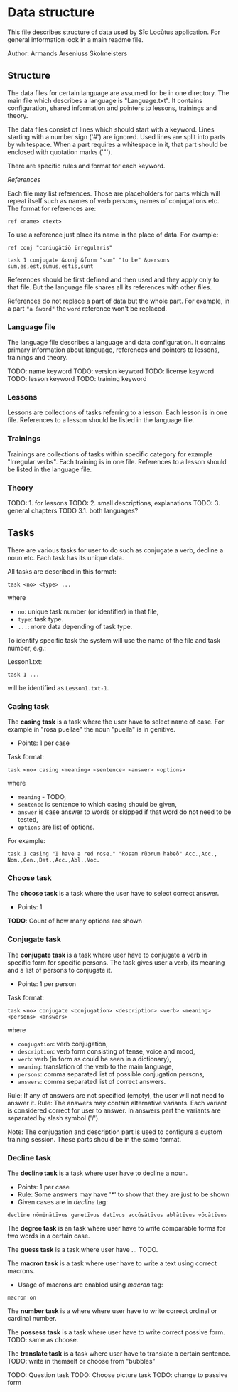 # Data structure

This file describes structure of data used by Sīc Locūtus application. For general information look
in a main readme file.

Author: Armands Arseniuss Skolmeisters

## Structure

The data files for certain language are assumed for be in one directory. The main file which
describes a language is "Language.txt". It contains configuration, shared information and pointers
to lessons, trainings and theory.

The data files consist of lines which should start with a keyword. Lines starting with a number
sign ('#') are ignored. Used lines are split into parts by whitespace. When a part requires a
whitespace in it, that part should be enclosed with quotation marks ('"').

There are specific rules and format for each keyword.

*References*

Each file may list references. Those are placeholders for parts which will repeat itself
such as names of verb persons, names of conjugations etc. The format for references are:

```
ref <name> <text>
```

To use a reference just place its name in the place of data. For example:

```
ref conj "coniugātiō īrregularis"

task 1 conjugate &conj &form "sum" "to be" &persons sum,es,est,sumus,estis,sunt
```

References should be first defined and then used and they apply only to that file. But the language
file shares all its references with other files.

References do not replace a part of data but the whole part. For example, in a part `"a &word"` the
`word` reference won't be replaced.

### Language file

The language file describes a language and data configuration. It contains primary information about
language, references and pointers to lessons, trainings and theory.



TODO: name keyword
TODO: version keyword
TODO: license keyword
TODO: lesson keyword
TODO: training keyword

### Lessons

Lessons are collections of tasks referring to a lesson. Each lesson is in one file. References to a
lesson should be listed in the language file.

### Trainings

Trainings are collections of tasks within specific category for example "Irregular verbs". Each
training is in one file. References to a lesson should be listed in the language file.

### Theory

TODO: 1. for lessons
TODO: 2. small descriptions, explanations
TODO: 3. general chapters
TODO 3.1. both languages?

## Tasks

There are various tasks for user to do such as conjugate a verb, decline a noun etc. Each task has
its unique data.

All tasks are described in this format:

```
task <no> <type> ...
```
where
 - `no`: unique task number (or identifier) in that file,
 - `type`: task type.
 - `...`: more data depending of task type.

To identify specific task the system will use the name of the file and task number, e.g.:

Lesson1.txt:
```
task 1 ...
```

will be identified as `Lesson1.txt-1`.

### Casing task

The **casing task** is a task where the user have to select name of case. For example in "rosa
puellae" the noun "puella" is in genitive.

- Points: 1 per case

Task format:

```
task <no> casing <meaning> <sentence> <answer> <options>
```
where
 - `meaning` - TODO,
 - `sentence` is sentence to which casing should be given,
 - `answer` is case answer to words or skipped if that word do not need to be tested,
 - `options` are list of options.

For example:
```
task 1 casing "I have a red rose." "Rosam rūbrum habeō" Acc.,Acc., Nom.,Gen.,Dat.,Acc.,Abl.,Voc.
```

### Choose task

The **choose task** is a task where the user have to select correct answer.

- Points: 1

**TODO**: Count of how many options are shown

### Conjugate task

The **conjugate task** is a task where user have to conjugate a verb in specific form for specific
persons. The task gives user a verb, its meaning and a list of persons to conjugate it.

- Points: 1 per person

Task format:

```
task <no> conjugate <conjugation> <description> <verb> <meaning> <persons> <answers>
```
where
 - `conjugation`: verb conjugation,
 - `description`: verb form consisting of tense, voice and mood,
 - `verb`: verb (in form as could be seen in a dictionary),
 - `meaning`: translation of the verb to the main language,
 - `persons`: comma separated list of possible conjugation persons,
 - `answers`: comma separated list of correct answers.

Rule: If any of answers are not specified (empty), the user will not need to answer it.
Rule: The answers may contain alternative variants. Each variant is considered correct for user to
answer. In answers part the variants are separated by slash symbol ('/').

Note: The conjugation and description part is used to configure a custom training session. These
parts should be in the same format.

### Decline task

The **decline task** is a task where user have to decline a noun.

- Points: 1 per case
- Rule: Some answers may have '*' to show that they are just to be shown
- Given cases are in *decline* tag:

```
decline nōminātīvus genetīvus datīvus accūsātīvus ablātīvus vōcātīvus
```

The **degree task** is an task where user have to write comparable forms for two words in a certain
case.

The **guess task** is a task where user have ... TODO.

The **macron task** is a task where user have to write a text using correct macrons.

- Usage of macrons are enabled using *macron* tag:

```
macron on
```

The **number task** is a where where user have to write correct ordinal or cardinal number.

The **possess task** is a task where user have to write correct possive form.
TODO: same as choose.

The **translate task** is a task where user have to translate a certain sentence.
TODO: write in themself or choose from "bubbles"

TODO: Question task
TODO: Choose picture task
TODO: change to passive form
